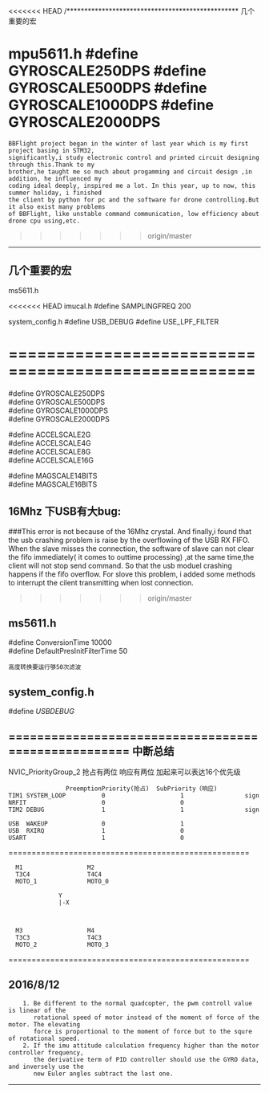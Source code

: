 <<<<<<< HEAD
/*************************************************
几个重要的宏
 
mpu5611.h
#define GYROSCALE250DPS
#define GYROSCALE500DPS
#define GYROSCALE1000DPS
#define GYROSCALE2000DPS
=======
    BBFlight project began in the winter of last year which is my first project basing in STM32, 
    significantly,i study electronic control and printed circuit designing through this.Thank to my 
    brother,he taught me so much about progamming and circuit design ,in addition, he influenced my 
    coding ideal deeply, inspired me a lot. In this year, up to now, this summer holiday, i finished 
    the client by python for pc and the software for drone controlling.But it also exist many problems 
    of BBFlight, like unstable command communication, low efficiency about drone cpu using,etc.


>>>>>>> origin/master

*************************************************

几个重要的宏 
------------------------
ms5611.h

<<<<<<< HEAD
imucal.h
#define SAMPLINGFREQ 200

system_config.h
#define USB_DEBUG
#define USE_LPF_FILTER

====================================================
=======
\#define GYROSCALE250DPS<br>
\#define GYROSCALE500DPS<br>
\#define GYROSCALE1000DPS<br>
\#define GYROSCALE2000DPS<br>

\#define ACCELSCALE2G<br>
\#define ACCELSCALE4G<br>
\#define ACCELSCALE8G<br>
\#define ACCELSCALE16G<br>

\#define MAGSCALE14BITS<br>
\#define MAGSCALE16BITS<br>


16Mhz 下USB有大bug:
-----------------------
###This error is not because of the 16Mhz crystal.
    And finally,i found that the usb crashing problem is raise by the overflowing of the USB RX FIFO.
    When the slave misses the connection, the software of slave can not clear the fifo immediately(
    it comes to outtime processing) ,at the same time,the client will not stop send command.
    So that the usb moduel crashing happens if the fifo overflow.
    For slove this problem, i added some methods to interrupt the cilent transmitting when lost connection.
>>>>>>> origin/master


ms5611.h
----------------------
\#define ConversionTime 10000<br>
\#define DefaultPresInitFilterTime 50<br>

`高度转换要运行够50次滤波`


system_config.h
---------------------
\#define _USBDEBUG_<br>


====================================================
中断总结
----------------------------------------------------
NVIC_PriorityGroup_2
抢占有两位 响应有两位 加起来可以表达16个优先级

                    PreemptionPriority(抢占)  SubPriority（响应)
    TIM1 SYSTEM_LOOP          0                     1                 sign
    NRFIT                     0	                    0
    TIM2 DEBUG                1                     1                 sign

    USB  WAKEUP               0                     1
    USB  RXIRQ    	          1                     0
    USART                     1	                    0

====================================================

      M1                  M2
      T3C4                T4C4
      MOTO_1              MOTO_0

                  Y
                  |-X



      M3                  M4
      T3C3                T4C3
      MOTO_2              MOTO_3

====================================================

2016/8/12
----------------------------------------------------
        1. Be different to the normal quadcopter, the pwm controll value is linear of the 
           rotational speed of motor instead of the moment of force of the motor. The elevating
           force is proportional to the moment of force but to the squre of rotational speed.
        2. If the imu attitude calculation frequency higher than the motor controller frequency,
           the derivative term of PID controller should use the GYRO data, and inversely use the
           new Euler angles subtract the last one.

*****************************************************



